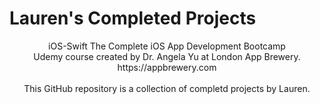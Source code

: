 # Lauren's Completed Projects
<p align="center">
iOS-Swift The Complete iOS App Development Bootcamp<br/>    
Udemy course created by Dr. Angela Yu at London App Brewery.<br/>
https://appbrewery.com<br/>
<br/>
This GitHub repository is a collection of completd projects by Lauren. 
</p>
